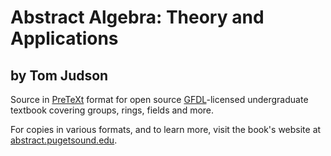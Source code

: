 Abstract Algebra: Theory and Applications
=========================================

by Tom Judson
-------------

Source in [PreTeXt](http://mathbook.pugetsound.edu) format for open source [GFDL](https://www.gnu.org/copyleft/fdl.html)-licensed undergraduate textbook covering groups, rings, fields and more.

For copies in various formats, and to learn more, visit the book's website at [abstract.pugetsound.edu](http://abstract.pugetsound.edu).